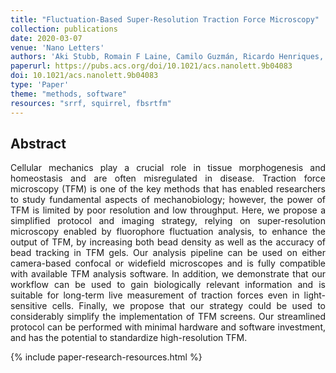 ```yaml
---
title: "Fluctuation-Based Super-Resolution Traction Force Microscopy"
collection: publications
date: 2020-03-07
venue: 'Nano Letters'
authors: 'Aki Stubb, Romain F Laine, Camilo Guzmán, Ricardo Henriques, Guillaume Jacquemet, Johanna Ivaska'
paperurl: https://pubs.acs.org/doi/10.1021/acs.nanolett.9b04083
doi: 10.1021/acs.nanolett.9b04083
type: 'Paper'
theme: "methods, software"
resources: "srrf, squirrel, fbsrtfm"
---
```


<h2> Abstract </h2>
<p align= "justify">
Cellular mechanics play a crucial role in tissue morphogenesis and homeostasis and are often misregulated in disease. Traction force microscopy (TFM) is one of the key methods that has enabled researchers to study fundamental aspects of mechanobiology; however, the power of TFM is limited by poor resolution and low throughput. Here, we propose a simplified protocol and imaging strategy, relying on super-resolution microscopy enabled by fluorophore fluctuation analysis, to enhance the output of TFM, by increasing both bead density as well as the accuracy of bead tracking in TFM gels. Our analysis pipeline can be used on either camera-based confocal or widefield microscopes and is fully compatible with available TFM analysis software. In addition, we demonstrate that our workflow can be used to gain biologically relevant information and is suitable for long-term live measurement of traction forces even in light-sensitive cells. Finally, we propose that our strategy could be used to considerably simplify the implementation of TFM screens. Our streamlined protocol can be performed with minimal hardware and software investment, and has the potential to standardize high-resolution TFM.

{% include paper-research-resources.html %}
